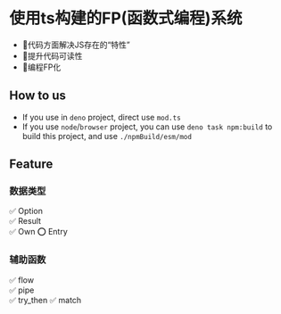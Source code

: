 # 使用ts构建的FP(函数式编程)系统
+ 🚀代码方面解决JS存在的“特性”
+ 🚀提升代码可读性
+ 🚀编程FP化

## How to us
+ If you use in `deno` project, direct use `mod.ts`
+ If you use  `node`/`browser` project, you can use `deno task npm:build` to build this project, and use `./npmBuild/esm/mod`


## Feature

### 数据类型
  ✅ Option  
  ✅ Result  
  ✅ Own
  ⭕️ Entry

### 辅助函数
  ✅  flow  
  ✅  pipe  
  ✅  try_then
  ✅  match
